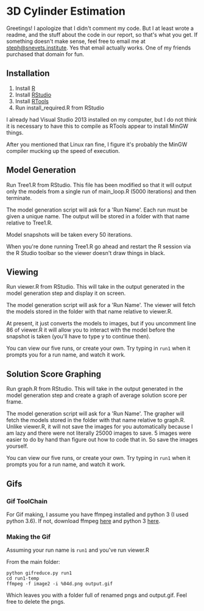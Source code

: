 # 3D Cylinder Estimation

Greetings! I apologize that I didn't comment my code. But I at least wrote a readme, and the stuff about the code in our report, so that's what you get. If something doesn't make sense, feel free to email me at [steph@snevets.institute](mailto://steph@snevets.institute). Yes that email actually works. One of my friends purchased that domain for fun.


## Installation

1. Install [R](https://cran.r-project.org/)
2. Install [RStudio](https://www.rstudio.com/products/rstudio/download/#download)
3. Install [RTools](https://cran.r-project.org/)
4. Run install_required.R from RStudio

I already had Visual Studio 2013 installed on my computer, but I do not think it is necessary to have this to compile as RTools appear to install MinGW things.

After you mentioned that Linux ran fine, I figure it's probably the MinGW compiler mucking up the speed of execution.


## Model Generation

Run Tree1.R from RStudio. This file has been modified so that it will output only the models from a single run of main_loop.R (5000 iterations) and then terminate.

The model generation script will ask for a 'Run Name'. Each run must be given a unique name. The output will be stored in a folder with that name relative to Tree1.R.

Model snapshots will be taken every 50 iterations.

When you're done running Tree1.R go ahead and restart the R session via the R Studio toolbar so the viewer doesn't draw things in black.


## Viewing

Run viewer.R from RStudio. This will take in the output generated in the model generation step and display it on screen.

The model generation script will ask for a 'Run Name'. The viewer will fetch the models stored in the folder with that name relative to viewer.R.

At present, it just converts the models to images, but if you uncomment line 86 of viewer.R it will allow you to interact with the model before the snapshot is taken (you'll have to type y to continue then).

You can view our five runs, or create your own. Try typing in `run1` when it prompts you for a run name, and watch it work.


## Solution Score Graphing

Run graph.R from RStudio. This will take in the output generated in the model generation step and create a graph of average solution score per frame.

The model generation script will ask for a 'Run Name'. The grapher will fetch the models stored in the folder with that name relative to graph.R. Unlike viewer.R, it will not save the images for you automatically because I am lazy and there were not literally 25000 images to save. 5 images were easier to do by hand than figure out how to code that in. So save the images yourself.

You can view our five runs, or create your own. Try typing in `run1` when it prompts you for a run name, and watch it work.


## Gifs


### Gif ToolChain

For Gif making, I assume you have ffmpeg installed and python 3 (I used python 3.6). If not, download ffmpeg [here](https://www.ffmpeg.org/) and python 3 [here](https://www.python.org/downloads/).


### Making the Gif

Assuming your run name is `run1` and you've run viewer.R

From the main folder:

	python gifreduce.py run1
	cd run1-temp
	ffmpeg -f image2 -i %04d.png output.gif
	
Which leaves you with a folder full of renamed pngs and output.gif. Feel free to delete the pngs.
